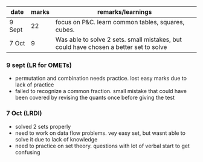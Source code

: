 | date   | marks | remarks/learnings                                                                     |
| ------ | ----- | ------------------------------------------------------------------------------------- |
| 9 Sept | 22    | focus on P&C. learn common tables, squares, cubes.                                    |
| 7 Oct  | 9     | Was able to solve 2 sets. small mistakes, but could have chosen a better set to solve |

### 9 sept (LR for OMETs)
- permutation and combination needs practice. lost easy marks due to lack of practice
- failed to recognize a common fraction. small mistake that could have been covered by revising the quants once before giving the test

### 7 Oct (LRDI)
- solved 2 sets properly
- need to work on data flow problems. vey easy set, but wasnt able to solve it due to lack of knowledge
- need to practice on set theory. questions with lot of verbal start to get confusing